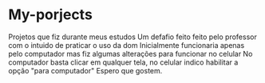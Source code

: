# My-porjects
Projetos que fiz durante meus estudos
Um defafio feito feito pelo professor com o intuido de praticar o uso da dom
Inicialmente funcionaria apenas pelo computador mas fiz algumas alterações para funcionar no celular
No computador basta clicar em qualquer tela, no celular indico habilitar a opção "para computador"
Espero que gostem.
